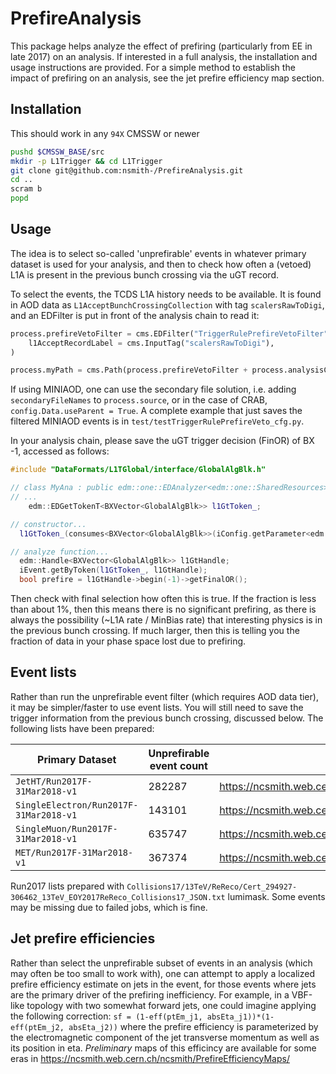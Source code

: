 PrefireAnalysis
===============
This package helps analyze the effect of prefiring (particularly from EE in late 2017) on an analysis.
If interested in a full analysis, the installation and usage instructions are provided.
For a simple method to establish the impact of prefiring on an analysis, see the jet prefire efficiency map section.

## Installation
This should work in any `94X` CMSSW or newer
```bash
pushd $CMSSW_BASE/src
mkdir -p L1Trigger && cd L1Trigger
git clone git@github.com:nsmith-/PrefireAnalysis.git
cd ..
scram b
popd
```

## Usage
The idea is to select so-called 'unprefirable' events in whatever primary dataset is used for your analysis,
and then to check how often a (vetoed) L1A is present in the previous bunch crossing via the uGT record.

To select the events, the TCDS L1A history needs to be available.  It is found in AOD data as `L1AcceptBunchCrossingCollection`
with tag `scalersRawToDigi`, and an EDFilter is put in front of the analysis chain to read it: 
```python
process.prefireVetoFilter = cms.EDFilter("TriggerRulePrefireVetoFilter",
    l1AcceptRecordLabel = cms.InputTag("scalersRawToDigi"),
)

process.myPath = cms.Path(process.prefireVetoFilter + process.analysisChain)
```
If using MINIAOD, one can use the secondary file solution,
i.e. adding `secondaryFileNames` to `process.source`, or in the case of CRAB, `config.Data.useParent = True`.
A complete example that just saves the filtered MINIAOD events is in `test/testTriggerRulePrefireVeto_cfg.py`.

In your analysis chain, please save the uGT trigger decision (FinOR) of BX -1, accessed as follows:
```c++
#include "DataFormats/L1TGlobal/interface/GlobalAlgBlk.h"

// class MyAna : public edm::one::EDAnalyzer<edm::one::SharedResources> {
// ...
    edm::EDGetTokenT<BXVector<GlobalAlgBlk>> l1GtToken_;

// constructor...
  l1GtToken_(consumes<BXVector<GlobalAlgBlk>>(iConfig.getParameter<edm::InputTag>("l1GtSrc")))

// analyze function...
  edm::Handle<BXVector<GlobalAlgBlk>> l1GtHandle;
  iEvent.getByToken(l1GtToken_, l1GtHandle);
  bool prefire = l1GtHandle->begin(-1)->getFinalOR();
```
Then check with final selection how often this is true.  If the fraction is less than about 1%, then this means
there is no significant prefiring, as there is always the possibility (~L1A rate / MinBias rate) that interesting physics is
in the previous bunch crossing.  If much larger, then this is telling you the fraction of data in your phase
space lost due to prefiring.

## Event lists
Rather than run the unprefirable event filter (which requires AOD data tier), it may be simpler/faster to use event lists.
You will still need to save the trigger information from the previous bunch crossing, discussed below.
The following lists have been prepared:

| Primary Dataset | Unprefirable event count | ROOT file |
| --- | --- | --- |
| `JetHT/Run2017F-31Mar2018-v1` | 282287 | https://ncsmith.web.cern.ch/ncsmith/UnprefirableEventLists/JetHT_Run2017F_unprefirableEvents.root |
| `SingleElectron/Run2017F-31Mar2018-v1` | 143101 | https://ncsmith.web.cern.ch/ncsmith/UnprefirableEventLists/SingleElectron_Run2017F_unprefirableEvents.root |
| `SingleMuon/Run2017F-31Mar2018-v1` | 635747 | https://ncsmith.web.cern.ch/ncsmith/UnprefirableEventLists/SingleMuon_Run2017F_unprefirableEvents.root |
| `MET/Run2017F-31Mar2018-v1` | 367374 | https://ncsmith.web.cern.ch/ncsmith/UnprefirableEventLists/MET_Run2017F_unprefirableEvents.root |

Run2017 lists prepared with `Collisions17/13TeV/ReReco/Cert_294927-306462_13TeV_EOY2017ReReco_Collisions17_JSON.txt` lumimask.
Some events may be missing due to failed jobs, which is fine.

## Jet prefire efficiencies
Rather than select the unprefirable subset of events in an analysis (which may often be too small to work with), one can attempt
to apply a localized prefire efficiency estimate on jets in the event, for those events where jets are the primary driver of the prefiring
inefficiency.  For example, in a VBF-like topology with two somewhat forward jets, one could imagine applying the following correction:
`sf = (1-eff(ptEm_j1, absEta_j1))*(1-eff(ptEm_j2, absEta_j2))` where the prefire efficiency is parameterized by the electromagnetic
component of the jet transverse momentum as well as its position in eta.  _Preliminary_ maps of this efficincy are available for
some eras in https://ncsmith.web.cern.ch/ncsmith/PrefireEfficiencyMaps/

